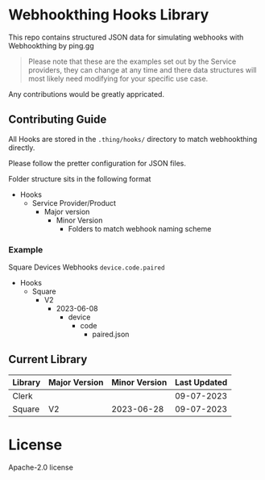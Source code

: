 # Webhookthing Hooks Library

This repo contains structured JSON data for simulating webhooks with Webhookthing by ping.gg

> Please note that these are the examples set out by the Service providers, they can change at any time and there data structures will most likely need modifying for your specific use case.

Any contributions would be greatly appricated.

## Contributing Guide

All Hooks are stored in the `.thing/hooks/` directory to match webhookthing directly.

Please follow the pretter configuration for JSON files.

Folder structure sits in the following format

- Hooks
  - Service Provider/Product
    - Major version
      - Minor Version
        - Folders to match webhook naming scheme

### Example

Square Devices Webhooks `device.code.paired`

- Hooks
  - Square
    - V2
      - 2023-06-08
        - device
          - code
            - paired.json

## Current Library

| Library | Major Version | Minor Version | Last Updated |
| ------- | ------------- | ------------- | ------------ |
| Clerk   |               |               | 09-07-2023   |
| Square  | V2            | 2023-06-28    | 09-07-2023   |

# License

Apache-2.0 license
